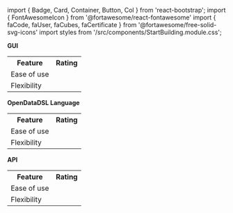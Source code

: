 import { Badge, Card, Container, Button, Col } from 'react-bootstrap';
import { FontAwesomeIcon } from '@fortawesome/react-fontawesome'
import { faCode, faUser, faCubes, faCertificate } from '@fortawesome/free-solid-svg-icons'
import styles from '/src/components/StartBuilding.module.css';

<Container className={styles.datablock}>
    <Card style={{width:"18rem"}}>
        <Card.Header className="bg-primary text-white"><FontAwesomeIcon icon={faUser} /><b> GUI</b></Card.Header>
            <Card.Body>
              <Card.Text>
              <table>
                <tr>
                    <th>Feature</th>
                    <th>Rating</th>
                </tr>
                <tr>
                    <td>Ease of use</td>
                    <td><FontAwesomeIcon icon={faCertificate} /><FontAwesomeIcon icon={faCertificate} /><FontAwesomeIcon icon={faCertificate} /><FontAwesomeIcon icon={faCertificate} /><FontAwesomeIcon icon={faCertificate} /></td>
                </tr>
                <tr>
                    <td>Flexibility</td>
                    <td><FontAwesomeIcon icon={faCertificate} /><FontAwesomeIcon icon={faCertificate} /></td>
                </tr>
              </table>
              </Card.Text>
            </Card.Body>
    </Card>    
    <Card style={{width:"18rem"}}>
        <Card.Header className="bg-success text-white"><FontAwesomeIcon icon={faCubes} /><b> OpenDataDSL Language</b></Card.Header>
            <Card.Body>
              <Card.Text>
              <table>
                <tr>
                    <th>Feature</th>
                    <th>Rating</th>
                </tr>
                <tr>
                    <td>Ease of use</td>
                    <td><FontAwesomeIcon icon={faCertificate} /><FontAwesomeIcon icon={faCertificate} /><FontAwesomeIcon icon={faCertificate} /></td>
                </tr>
                <tr>
                    <td>Flexibility</td>
                    <td><FontAwesomeIcon icon={faCertificate} /><FontAwesomeIcon icon={faCertificate} /><FontAwesomeIcon icon={faCertificate} /><FontAwesomeIcon icon={faCertificate} /></td>
                </tr>
              </table>
              </Card.Text>
            </Card.Body>
    </Card>
    <Card style={{width:"18rem"}}>
        <Card.Header className="bg-info text-white"><FontAwesomeIcon icon={faCode} /><b> API</b></Card.Header>
            <Card.Body>
              <Card.Text>
              <table>
                <tr>
                    <th>Feature</th>
                    <th>Rating</th>
                </tr>
                <tr>
                    <td>Ease of use</td>
                    <td><FontAwesomeIcon icon={faCertificate} /></td>
                </tr>
                <tr>
                    <td>Flexibility</td>
                    <td><FontAwesomeIcon icon={faCertificate} /><FontAwesomeIcon icon={faCertificate} /><FontAwesomeIcon icon={faCertificate} /><FontAwesomeIcon icon={faCertificate} /><FontAwesomeIcon icon={faCertificate} /></td>
                </tr>
              </table>
              </Card.Text>
            </Card.Body>
    </Card>
</Container>